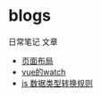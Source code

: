 # blogs
日常笔记 文章  
- [页面布局](https://github.com/Ltype2018/blogs/tree/master/%E9%A1%B5%E9%9D%A2%E5%B8%83%E5%B1%80) 
- [vue的watch](https://github.com/Ltype2018/blogs/issues/2)  
- [js 数据类型转换规则](https://github.com/Ltype2018/blogs/issues/1)
